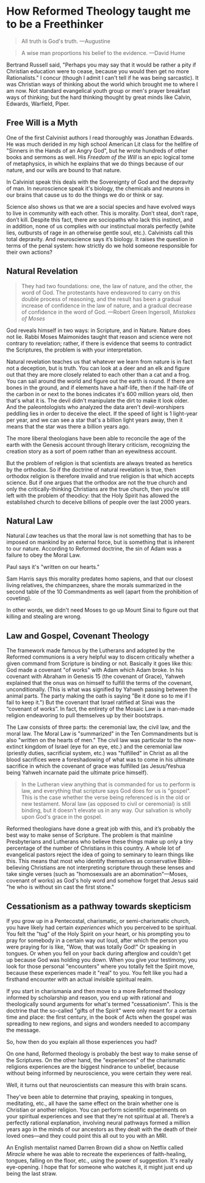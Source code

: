 # How Reformed Theology taught me to be a Freethinker

> All truth is God's truth. —Augustine

> A wise man proportions his belief to the evidence. —David Hume

Bertrand Russell said, "Perhaps you may say that it would be rather a pity if Christian education were to cease, because you would then get no more Rationalists." I concur (though I admit I can't tell if he was being sarcastic). It was Christian ways of thinking about the world which brought me to where I am now. Not standard evangelical youth group or men's prayer breakfast ways of thinking; but the hard thinking thought by great minds like Calvin, Edwards, Warfield, Piper.

## Free Will is a Myth

One of the first Calvinist authors I read thoroughly was Jonathan Edwards. He was much derided in my high school American Lit class for the hellfire of "Sinners in the Hands of an Angry God", but he wrote hundreds of other books and sermons as well. His _Freedom of the Will_ is an epic logical tome of metaphysics, in which he explains that we do things because of our nature, and our wills are bound to that nature.

In Calvinist speak this deals with the Sovereignty of God and the depravity of man. In neuroscience speak it's biology, the chemicals and neurons in our brains that cause us to do the things we do or think or say.

Science also shows us that we are a social species and have evolved ways to live in community with each other. This is morality. Don’t steal, don’t rape, don’t kill. Despite this fact, there are sociopaths who lack this instinct, and in addition, none of us complies with our instinctual morals perfectly (white lies, outbursts of rage in an otherwise gentle soul, etc.). Calvinists call this total depravity. And neuroscience says it’s biology. It raises the question in terms of the penal system: how strictly do we hold someone responsible for their own actions?

## Natural Revelation

> They had two foundations: one, the law of nature, and the other, the word of God. The protestants have endeavored to carry on this double process of reasoning, and the result has been a gradual increase of confidence in the law of nature, and a gradual decrease of confidence in the word of God. —Robert Green Ingersoll, _Mistakes of Moses_

God reveals himself in two ways: in Scripture, and in Nature. Nature does not lie. Rabbi Moses Maimonides taught that reason and science were not contrary to revelation; rather, if there is evidence that seems to contradict the Scriptures, the problem is with your interpretation.

Natural revelation teaches us that whatever we learn from nature is in fact not a deception, but is truth. You can look at a deer and an elk and figure out that they are more closely related to each other than a cat and a frog. You can sail around the world and figure out the earth is round. If there are bones in the ground, and if elements have a half-life, then if the half-life of the carbon in or next to the bones indicates it's 600 million years old, then that's what it is. The devil didn't manipulate the dirt to make it look older. And the paleontologists who analyzed the data aren't devil-worshipers peddling lies in order to deceive the elect. If the speed of light is 1 light-year per year, and we can see a star that's a billion light years away, then it means that the star was there a billion years ago.

The more liberal theologians have been able to reconcile the age of the earth with the Genesis account through literary criticism, recognizing the creation story as a sort of poem rather than an eyewitness account.

But the problem of religion is that scientists are always treated as heretics by the orthodox. So if the doctrine of natural revelation is true, then orthodox religion is therefore invalid and true religion is that which accepts science. But if one argues that the orthodox are not the true church and only the critically-thinking Christians are the true church, then you're still left with the problem of theodicy: that the Holy Spirit has allowed the established church to deceive billions of people over the last 2000 years.

## Natural Law

Natural *Law* teaches us that the moral law is not something that has to be imposed on mankind by an external force, but is something that is inherent to our nature. According to Reformed doctrine, the sin of Adam was a failure to obey the Moral Law.

Paul says it's "written on our hearts."

Sam Harris says this morality predates homo sapiens, and that our closest living relatives, the chimpanzees, share the morals summarized in the second table of the 10 Commandments as well (apart from the prohibition of coveting).

In other words, we didn't need Moses to go up Mount Sinai to figure out that killing and stealing are wrong.

## Law and Gospel, Covenant Theology

The framework made famous by the Lutherans and adopted by the Reformed communions is a very helpful way to discern critically whether a given command from Scripture is binding or not. Basically it goes like this: God made a covenant "of works" with Adam which Adam broke. In his covenant with Abraham in Genesis 15 (the covenant of Grace), Yahweh explained that the onus was on himself to fulfill the terms of the covenant, unconditionally. (This is what was signified by Yahweh passing between the animal parts. The party making the oath is saying "Be it done so to me if I fail to keep it.") But the covenant that Israel ratified at Sinai was the “covenant of works”. In fact, the entirety of the Mosaic Law is a man-made religion endeavoring to pull themselves up by their bootstraps.

The Law consists of three parts: the ceremonial law, the civil law, and the moral law. The Moral Law is "summarized" in the Ten Commandments but is also "written on the hearts of men." The civil law was particular to the now-extinct kingdom of Israel (eye for an eye, etc.) and the ceremonial law (priestly duties, sacrificial system, etc.) was "fulfilled" in Christ as all the blood sacrifices were a foreshadowing of what was to come in his ultimate sacrifice in which the covenant of grace was fulfilled (as Jesus/Yeshua being Yahweh incarnate paid the ultimate price himself).

> In the Lutheran view anything that is commanded for us to perform is law, and everything that scripture says God does for us is "gospel". This is the case whether the verse being referenced is in the old or new testament. Moral law (as opposed to civil or ceremonial) is still binding, but it doesn't elevate us in any way. Our salvation is wholly upon God's grace in the gospel.

Reformed theologians have done a great job with this, and it’s probably the best way to make sense of Scripture. The problem is that mainline Presbyterians and Lutherans who believe these things make up only a tiny percentage of the number of Christians in this country. A whole lot of evangelical pastors reject the idea of going to seminary to learn things like this. This means that most who identify themselves as conservative Bible-believing Christians are not interpreting scripture through these lenses and take single verses (such as "homosexuals are an abomination"—Moses, covenant of works) as God's holy word and somehow forget that Jesus said "he who is without sin cast the first stone."

## Cessationism as a pathway towards skepticism

If you grow up in a Pentecostal, charismatic, or semi-charismatic church, you have likely had certain _experiences_ which you perceived to be spiritual. You felt the "tug" of the Holy Spirit on your heart, or his prompting you to pray for somebody in a certain way out loud, after which the person you were praying for is like, "Wow, that was totally God!" Or speaking in tongues. Or when you fell on your back during afterglow and couldn't get up because God was holding you down. When you give your testimony, you look for those personal "encounters" where you totally felt the Spirit move, because these experiences made it "real" to you. You felt like you had a firsthand encounter with an actual invisible spiritual realm.

If you start in charismania and then move to a more Reformed theology informed by scholarship and reason, you end up with rational and theologically sound arguments for what's termed "cessationism". This is the doctrine that the so-called "gifts of the Spirit" were only meant for a certain time and place: the first century, in the book of Acts when the gospel was spreading to new regions, and signs and wonders needed to accompany the message.

So, how then do you explain all those experiences you had?

On one hand, Reformed theology is probably the best way to make sense of the Scriptures. On the other hand, the "experiences" of the charismatic religions experiences are the biggest hindrance to unbelief, because without being informed by neuroscience, you were certain they were real.

Well, it turns out that neuroscientists can measure this with brain scans.

They've been able to determine that praying, speaking in tongues, meditating, etc., all have the same effect on the brain whether one is Christian or another religion. You can perform scientific experiments on your spiritual experiences and see that they're not spiritual at all. There’s a perfectly rational explanation, involving neural pathways formed a million years ago in the minds of our ancestors as they dealt with the death of their loved ones—and they could point this all out to you with an MRI.

An English mentalist named Darren Brown did a show on Netflix called _Miracle_ where he was able to recreate the experiences of faith-healing, tongues, falling on the floor, etc., using the power of suggestion. It's really eye-opening. I hope that for someone who watches it, it might just end up being the last straw.